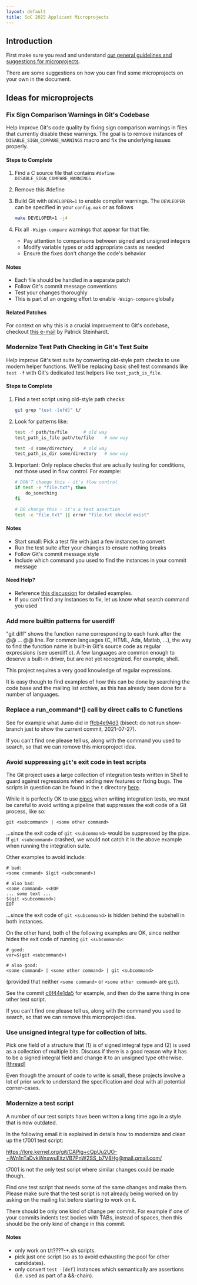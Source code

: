 ```yaml
---
layout: default
title: SoC 2025 Applicant Microprojects
---
```


## Introduction

First make sure you read and understand
[our general guidelines and suggestions for microprojects](https://git.github.io/General-Microproject-Information).

There are some suggestions on how you can find some microprojects on your own in the document.

## Ideas for microprojects

### Fix Sign Comparison Warnings in Git's Codebase

Help improve Git's code quality by fixing sign comparison warnings in files that
currently disable these warnings. The goal is to remove instances of
`DISABLE_SIGN_COMPARE_WARNINGS` macro and fix the underlying issues properly.

#### Steps to Complete
1. Find a C source file that contains `#define DISABLE_SIGN_COMPARE_WARNINGS`
2. Remove this #define
3. Build Git with `DEVELOPER=1` to enable compiler warnings. The `DEVLEOPER`
   can be specified in your `config.mak` or as follows

   ```sh
   make DEVELOPER=1 -j4
   ```

4. Fix all `-Wsign-compare` warnings that appear for that file:
   - Pay attention to comparisons between signed and unsigned integers
   - Modify variable types or add appropriate casts as needed
   - Ensure the fixes don't change the code's behavior

#### Notes
- Each file should be handled in a separate patch
- Follow Git's commit message conventions
- Test your changes thoroughly
- This is part of an ongoing effort to enable `-Wsign-compare` globally

#### Related Patches
For context on why this is a crucial improvement to Git's codebase, checkout
[this e-mail](https://public-inbox.org/git/20241206-pks-sign-compare-v4-0-0344c6dfb219@pks.im/)
by Patrick Steinhardt.


### Modernize Test Path Checking in Git's Test Suite

Help improve Git's test suite by converting old-style path checks to use modern
helper functions. We'll be replacing basic shell test commands like `test -f`
with Git's dedicated test helpers like `test_path_is_file`.

#### Steps to Complete
1. Find a test script using old-style path checks:
   ```sh
   git grep "test -[efd]" t/
   ```

2. Look for patterns like:
   ```sh
   test -f path/to/file      # old way
   test_path_is_file path/to/file    # new way

   test -d some/directory    # old way
   test_path_is_dir some/directory   # new way
   ```

3. Important: Only replace checks that are actually testing for conditions, not
   those used in flow control. For example:
   ```sh
   # DON'T change this - it's flow control
   if test -e "file.txt"; then
       do_something
   fi

   # DO change this - it's a test assertion
   test -e "file.txt" || error "file.txt should exist"
   ```

#### Notes
- Start small: Pick a test file with just a few instances to convert
- Run the test suite after your changes to ensure nothing breaks
- Follow Git's commit message style
- Include which command you used to find the instances in your commit message

#### Need Help?
- Reference [this discussion](https://public-inbox.org/git/CAPig+cRfO8t1tdCL6MB4b9XopF3HkZ==hU83AFZ38b-2zsXDjQ@mail.gmail.com/)
  for detailed examples.
- If you can't find any instances to fix, let us know what search command you
  used


### Add more builtin patterns for userdiff

"git diff" shows the function name corresponding to each hunk after
the @@ ... @@ line. For common languages (C, HTML, Ada, Matlab, ...),
the way to find the function name is built-in Git's source code as
regular expressions (see userdiff.c). A few languages are common
enough to deserve a built-in driver, but are not yet recognized. For
example, shell.

This project requires a very good knowledge of regular expressions.

It is easy though to find examples of how this can be done by
searching the code base and the mailing list archive, as this has
already been done for a number of languages.

### Replace a run_command*() call by direct calls to C functions

See for example what Junio did in
[ffcb4e94d3](https://github.com/git/git/commit/ffcb4e94d3) (bisect: do
not run show-branch just to show the current commit, 2021-07-27).

If you can't find one please tell us, along with the command you used
to search, so that we can remove this microproject idea.

### Avoid suppressing `git`'s exit code in test scripts

The Git project uses a large collection of integration tests written in
Shell to guard against regressions when adding new features or fixing
bugs. The scripts in question can be found in the `t` directory
[here][git-t].

While it is perfectly OK to use [pipes][wikipedia-pipes] when writing
integration tests, we must be careful to avoid writing a pipeline that
suppresses the exit code of a Git process, like so:

```
git <subcommand> | <some other command>
```

...since the exit code of `git <subcommand>` would be suppressed by the
pipe. If `git <subcommand>` crashed, we would not catch it in the above
example when running the integration suite.

Other examples to avoid include:

```
# bad:
<some command> $(git <subcommand>)

# also bad:
<some command> <<EOF
... some text ...
$(git <subcommand>)
EOF
```

...since the exit code of `git <subcommand>` is hidden behind the
subshell in both instances.

On the other hand, both of the following examples are OK, since neither
hides the exit code of running `git <subcommand>`:

```
# good:
var=$(git <subcommand>)

# also good:
<some command> | <some other command> | git <subcommand>
```

(provided that neither `<some command>` or `<some other command>` are
`git`).

See the commit
[c6f44e1da5](https://github.com/git/git/commit/c6f44e1da5e88e34)
for example, and then do the same thing in one other test script.

If you can't find one please tell us, along with the command you used
to search, so that we can remove this microproject idea.

[git-t]: https://github.com/git/git/tree/master/t
[wikipedia-pipes]: https://en.wikipedia.org/wiki/Pipeline_(Unix)

### Use unsigned integral type for collection of bits.

Pick one field of a structure that (1) is of signed integral type and (2) is
used as a collection of multiple bits. Discuss if there is a good reason
why it has to be a signed integral field and change it to an unsigned
type otherwise.  [[thread](https://public-inbox.org/git/xmqqsiebrlez.fsf@gitster.dls.corp.google.com)]

Even though the amount of code to write is small, these projects
involve a lot of prior work to understand the specification and deal
with all potential corner-cases.

### Modernize a test script

A number of our test scripts have been written a long time ago in a
style that is now outdated.

In the following email it is explained in details how to modernize and
clean up the t7001 test script:

<https://lore.kernel.org/git/CAPig+cQpUu2UO-+jWn1nTaDykWnxwuEitzVB7PnW2SS_b7V8Hg@mail.gmail.com/>

t7001 is not the only test script where similar changes could be made
though.

Find one test script that needs some of the same changes and make
them. Please make sure that the test script is not already being
worked on by asking on the mailing list before starting to work on it.

There should be only one kind of change per commit. For example if one
of your commits indents test bodies with TABs, instead of spaces, then
this should be the only kind of change in this commit.

#### Notes
- only work on t/t????-*.sh scripts.
- pick just one script (so as to avoid exhausting the pool for other candidates).
- only convert `test -[def]` instances which semantically are assertions
  (i.e. used as part of a &&-chain).
